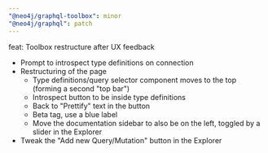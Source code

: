 ```yaml
---
"@neo4j/graphql-toolbox": minor
"@neo4j/graphql": patch
---
```


feat: Toolbox restructure after UX feedback

- Prompt to introspect type definitions on connection
- Restructuring of the page
   - Type definitions/query selector component moves to the top (forming a second "top bar")
   - Introspect button to be inside type definitions
   - Back to "Prettify" text in the button
   - Beta tag, use a blue label
   - Move the documentation sidebar to also be on the left, toggled by a slider in the Explorer
- Tweak the "Add new Query/Mutation" button in the Explorer
